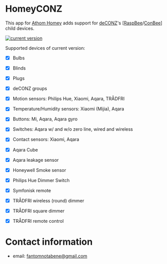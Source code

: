 # HomeyCONZ

This app for [Athom Homey](https://homey.app/en-us/) adds support for [deCONZ](https://www.dresden-elektronik.de/funk/software/deconz.html)'s [[RaspBee](https://www.phoscon.de/en/raspbee)/[ConBee](https://www.phoscon.de/en/conbee)] child devices.

[![current version](https://img.shields.io/badge/version-0.13.1-<COLOR>.svg)](https://shields.io/)

Supported devices of current version:

- [x] Bulbs
- [x] Blinds
- [x] Plugs
- [x] deCONZ groups
- [x] Motion sensors: Philips Hue, Xiaomi, Aqara, TRÅDFRI
- [x] Temperature/Humidity sensors: Xiaomi (Mijia), Aqara
- [x] Buttons: Mi, Aqara, Aqara gyro
- [x] Switches: Aqara w/ and w/o zero line, wired and wireless
- [x] Contact sensors: Xiaomi, Aqara

- [x] Aqara Cube
- [x] Aqara leakage sensor
- [x] Honeywell Smoke sensor
- [x] Philips Hue Dimmer Switch
- [x] Symfonisk remote 
- [x] TRÅDFRI wireless (round) dimmer
- [x] TRÅDFRI square dimmer
- [x] TRÅDFRI remote control

# Contact information

- email: [fantomnotabene@gmail.com](mailto:fantomnotabene@gmail.com)
